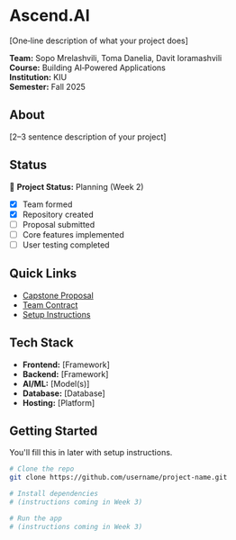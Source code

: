 # Ascend.AI

[One‑line description of what your project does]

**Team:** Sopo Mrelashvili, Toma Danelia, Davit Ioramashvili  
**Course:** Building AI‑Powered Applications  
**Institution:** KIU  
**Semester:** Fall 2025

## About

[2–3 sentence description of your project]

## Status

🚧 **Project Status:** Planning (Week 2)

- [x] Team formed
- [x] Repository created
- [ ] Proposal submitted
- [ ] Core features implemented
- [ ] User testing completed

## Quick Links

- [Capstone Proposal](./docs/capstone-proposal.md)
- [Team Contract](./docs/team-contract.md)
- [Setup Instructions](./docs/setup.md)

## Tech Stack

- **Frontend:** [Framework]
- **Backend:** [Framework]
- **AI/ML:** [Model(s)]
- **Database:** [Database]
- **Hosting:** [Platform]

## Getting Started

You'll fill this in later with setup instructions.

```bash
# Clone the repo
git clone https://github.com/username/project-name.git

# Install dependencies
# (instructions coming in Week 3)

# Run the app
# (instructions coming in Week 3)
